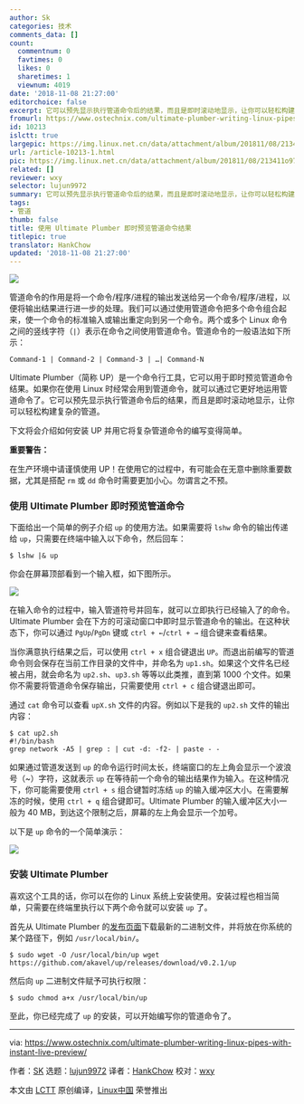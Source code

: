 ```yaml
---
author: Sk
categories: 技术
comments_data: []
count:
  commentnum: 0
  favtimes: 0
  likes: 0
  sharetimes: 1
  viewnum: 4019
date: '2018-11-08 21:27:00'
editorchoice: false
excerpt: 它可以预先显示执行管道命令后的结果，而且是即时滚动地显示，让你可以轻松构建复杂的管道。
fromurl: https://www.ostechnix.com/ultimate-plumber-writing-linux-pipes-with-instant-live-preview/
id: 10213
islctt: true
largepic: https://img.linux.net.cn/data/attachment/album/201811/08/213411o979dzhooe9eflol.jpg
url: /article-10213-1.html
pic: https://img.linux.net.cn/data/attachment/album/201811/08/213411o979dzhooe9eflol.jpg.thumb.jpg
related: []
reviewer: wxy
selector: lujun9972
summary: 它可以预先显示执行管道命令后的结果，而且是即时滚动地显示，让你可以轻松构建复杂的管道。
tags:
- 管道
thumb: false
title: 使用 Ultimate Plumber 即时预览管道命令结果
titlepic: true
translator: HankChow
updated: '2018-11-08 21:27:00'
---
```


![](/data/attachment/album/201811/08/213411o979dzhooe9eflol.jpg)


管道命令的作用是将一个命令/程序/进程的输出发送给另一个命令/程序/进程，以便将输出结果进行进一步的处理。我们可以通过使用管道命令把多个命令组合起来，使一个命令的标准输入或输出重定向到另一个命令。两个或多个 Linux 命令之间的竖线字符（`|`）表示在命令之间使用管道命令。管道命令的一般语法如下所示：



```
Command-1 | Command-2 | Command-3 | …| Command-N
```

Ultimate Plumber（简称 UP）是一个命令行工具，它可以用于即时预览管道命令结果。如果你在使用 Linux 时经常会用到管道命令，就可以通过它更好地运用管道命令了。它可以预先显示执行管道命令后的结果，而且是即时滚动地显示，让你可以轻松构建复杂的管道。


下文将会介绍如何安装 UP 并用它将复杂管道命令的编写变得简单。


**重要警告：**


在生产环境中请谨慎使用 UP！在使用它的过程中，有可能会在无意中删除重要数据，尤其是搭配 `rm` 或 `dd` 命令时需要更加小心。勿谓言之不预。


### 使用 Ultimate Plumber 即时预览管道命令


下面给出一个简单的例子介绍 `up` 的使用方法。如果需要将 `lshw` 命令的输出传递给 `up`，只需要在终端中输入以下命令，然后回车：



```
$ lshw |& up
```

你会在屏幕顶部看到一个输入框，如下图所示。


![](/data/attachment/album/201811/08/212757zhzhv8hnsvemskz9.png)


在输入命令的过程中，输入管道符号并回车，就可以立即执行已经输入了的命令。Ultimate Plumber 会在下方的可滚动窗口中即时显示管道命令的输出。在这种状态下，你可以通过 `PgUp`/`PgDn` 键或 `ctrl + ←`/`ctrl + →` 组合键来查看结果。


当你满意执行结果之后，可以使用 `ctrl + x` 组合键退出 `UP`。而退出前编写的管道命令则会保存在当前工作目录的文件中，并命名为 `up1.sh`。如果这个文件名已经被占用，就会命名为 `up2.sh`、`up3.sh` 等等以此类推，直到第 1000 个文件。如果你不需要将管道命令保存输出，只需要使用 `ctrl + c` 组合键退出即可。


通过 `cat` 命令可以查看 `upX.sh` 文件的内容。例如以下是我的 `up2.sh` 文件的输出内容：



```
$ cat up2.sh
#!/bin/bash
grep network -A5 | grep : | cut -d: -f2- | paste - -
```

如果通过管道发送到 `up` 的命令运行时间太长，终端窗口的左上角会显示一个波浪号（~）字符，这就表示 `up` 在等待前一个命令的输出结果作为输入。在这种情况下，你可能需要使用 `ctrl + s` 组合键暂时冻结 `up` 的输入缓冲区大小。在需要解冻的时候，使用 `ctrl + q` 组合键即可。Ultimate Plumber 的输入缓冲区大小一般为 40 MB，到达这个限制之后，屏幕的左上角会显示一个加号。


以下是 `up` 命令的一个简单演示：


![](/data/attachment/album/201811/08/212758bf2a41b32n3yyra2.gif)


### 安装 Ultimate Plumber


喜欢这个工具的话，你可以在你的 Linux 系统上安装使用。安装过程也相当简单，只需要在终端里执行以下两个命令就可以安装 `up` 了。


首先从 Ultimate Plumber 的[发布页面](https://github.com/akavel/up/releases)下载最新的二进制文件，并将放在你系统的某个路径下，例如 `/usr/local/bin/`。



```
$ sudo wget -O /usr/local/bin/up wget https://github.com/akavel/up/releases/download/v0.2.1/up
```

然后向 `up` 二进制文件赋予可执行权限：



```
$ sudo chmod a+x /usr/local/bin/up
```

至此，你已经完成了 `up` 的安装，可以开始编写你的管道命令了。




---


via: <https://www.ostechnix.com/ultimate-plumber-writing-linux-pipes-with-instant-live-preview/>


作者：[SK](https://www.ostechnix.com/author/sk/) 选题：[lujun9972](https://github.com/lujun9972) 译者：[HankChow](https://github.com/HankChow) 校对：[wxy](https://github.com/wxy)


本文由 [LCTT](https://github.com/LCTT/TranslateProject) 原创编译，[Linux中国](https://linux.cn/) 荣誉推出